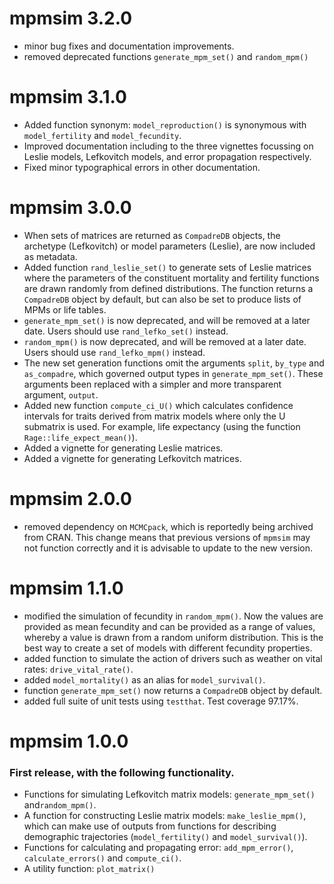 # mpmsim 3.2.0

- minor bug fixes and documentation improvements.
- removed deprecated functions `generate_mpm_set()` and `random_mpm()`

# mpmsim 3.1.0

- Added function synonym: `model_reproduction()` is synonymous with `model_fertility` and `model_fecundity`.
- Improved documentation including to the three vignettes focussing on Leslie models, Lefkovitch models, and error propagation respectively.
- Fixed minor typographical errors in other documentation.

# mpmsim 3.0.0

- When sets of matrices are returned as `CompadreDB` objects, the archetype (Lefkovitch) or model parameters (Leslie), are now included as metadata.
- Added function `rand_leslie_set()` to generate sets of Leslie matrices where the parameters of the constituent mortality and fertility functions are drawn randomly from defined distributions. The function returns a `CompadreDB` object by default, but can also be set to produce lists of MPMs or life tables.
- `generate_mpm_set()` is now deprecated, and will be removed at a later date. Users should use `rand_lefko_set()` instead. 
- `random_mpm()` is now deprecated, and will be removed at a later date. Users should use `rand_lefko_mpm()` instead.
- The new set generation functions omit the arguments `split`, `by_type` and `as_compadre`, which governed output types in `generate_mpm_set()`. These arguments been replaced with a simpler and more transparent argument, `output`.
- Added new function `compute_ci_U()` which calculates confidence intervals for traits derived from matrix models where only the U submatrix is used. For example, life expectancy (using the function `Rage::life_expect_mean()`). 
- Added a vignette for generating Leslie matrices.
- Added a vignette for generating Lefkovitch matrices.


# mpmsim 2.0.0

- removed dependency on `MCMCpack`, which is reportedly being archived from CRAN. This change means that previous versions of `mpmsim` may not function correctly and it is advisable to update to the new version.

# mpmsim 1.1.0

- modified the simulation of fecundity in `random_mpm()`. Now the values are provided as mean fecundity and can be provided as a range of values, whereby a value is drawn from a random uniform distribution. This is the best way to create a set of models with different fecundity properties.
- added function to simulate the action of drivers such as weather on vital rates: `drive_vital_rate()`.
- added `model_mortality()` as an alias for `model_survival()`.
- function `generate_mpm_set()` now returns a `CompadreDB` object by default.
- added full suite of unit tests using `testthat`. Test coverage 97.17%.

# mpmsim 1.0.0

### First release, with the following functionality.

- Functions for simulating Lefkovitch matrix models: `generate_mpm_set()` and`random_mpm()`.
- A function for constructing Leslie matrix models: `make_leslie_mpm()`, which can make use of outputs from functions for describing demographic trajectories (`model_fertility()` and `model_survival()`).
- Functions for calculating and propagating error: `add_mpm_error()`, `calculate_errors()` and `compute_ci()`.
- A utility function: `plot_matrix()`

